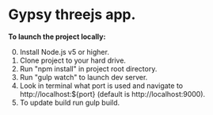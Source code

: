 # Gypsy threejs app.

**To launch the project locally:**

0. Install Node.js v5 or higher.
1. Clone project to your hard drive.
2. Run "npm install" in project root directory.
4. Run "gulp watch" to launch dev server.
5. Look in terminal what port is used and navigate to http://localhost:${port} (default is http://localhost:9000).
6. To update build run gulp build.
